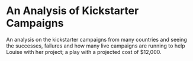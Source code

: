 # An Analysis of Kickstarter Campaigns
An analysis on the kickstarter campaigns from many countries and seeing the successes, failures and how many live campaigns are running to help Louise with her project; a play with a projected cost of $12,000.
